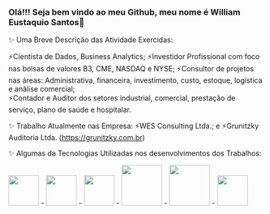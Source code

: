 ### Olá!!! Seja bem vindo ao meu Github, meu nome é William Eustaquio Santos👋

✨ Uma Breve Descrição das Atividade Exercidas:

   ⚡Cientista de Dados, Business Analytics; 
   ⚡Investidor Profissional com foco nas bolsas de valores B3, CME, NASDAQ e NYSE; 
   ⚡Consultor de projetos nas áreas:  Administrativa, financeira, investimento, custo, estoque, logística e anãlise comercial;  
   ⚡Contador e Auditor dos setores industrial, comercial, prestação de serviço, plano de saúde e hospitalar.

✨ Trabalho Atualmente nas Empresa: 
   ⚡WES Consulting Ltda.; e
   ⚡Grunitzky Auditoria Ltda. (https://grunitzky.com.br)

✨ Algumas da Tecnologias Utilizadas nos desenvolvimentos dos Trabalhos: 

   <img widt='60' height='60' src="https://cdn.jsdelivr.net/gh/devicons/devicon/icons/python/python-original-wordmark.svg" />  -  <img widt='60' height='60' src="https://cdn.jsdelivr.net/gh/devicons/devicon/icons/pandas/pandas-original-wordmark.svg" />  -  <img widt='60' height='60' src="https://cdn.jsdelivr.net/gh/devicons/devicon/icons/jupyter/jupyter-original-wordmark.svg" />  -  <img widt='50' height='80' src="https://cdn.jsdelivr.net/gh/devicons/devicon/icons/anaconda/anaconda-original-wordmark.svg" /> - <img widt='80' height='80' src="https://cdn.jsdelivr.net/gh/devicons/devicon/icons/mysql/mysql-original-wordmark.svg" /> - <img widt='70' height='60' src="https://cdn.jsdelivr.net/gh/devicons/devicon/icons/filezilla/filezilla-plain-wordmark.svg" /> 

<div style="display: inline">  
 
</div>
          

<!--
**WilliamESantos/WilliamESantos** is a ✨ _special_ ✨ repository because its `README.md` (this file) appears on your GitHub profile.

Here are some ideas to get you started:

![image](https://github.com/WilliamESantos/WilliamESantos/assets/133704736/10105271-f9b2-4fd8-932a-d1f76c770c6f)

- 🔭 I’m currently working on ...
- 🌱 I’m currently learning ...
- 👯 I’m looking to collaborate on ...
- 🤔 I’m looking for help with ...
- 💬 Ask me about ...
- 📫 How to reach me: ...
- 😄 Pronouns: ...
- ⚡ Fun fact: ...
-->
